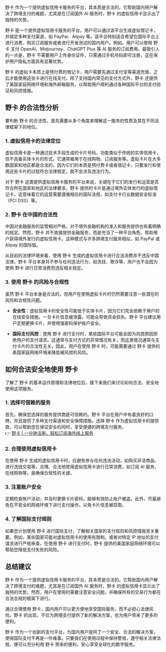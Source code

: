 野卡 作为一个提供虚拟信用卡服务的平台，其本质是合法的。它帮助国内用户解决了跨境支付的难题，尤其是在订阅国外 AI 服务时，野卡 的虚拟信用卡显示出了独特的优势。

野卡 是一个提供虚拟信用卡服务的平台，用户可以通过该平台生成虚拟借记卡，并绑定多种支付渠道，如 PayPal、Alipay 等。该平台特别适合希望在国际平台上进行消费、购买订阅服务或者进行开发测试的国内用户。例如，用户可以使用 野卡 支付 OpenAI、Midjourney、ChatGPT Plus 等 AI 服务的订阅费用。最吸引人的一点是，野卡 不需要用户上传身份证件，只需通过手机号码即可注册，这在保护用户隐私方面具有显著优势。

野卡 的虚拟卡本质上是预付费的借记卡，用户需要先通过支付宝等渠道充值，之后才能使用这张卡进行在线支付。除了支持国内常见的支付方式外，野卡 还提供了美国家庭网络环境和海外邮箱服务，以帮助用户顺利通过各种国际平台的支付验证和风控措施。

## 野卡 的合法性分析

要判断 野卡 的合法性，首先需要从多个角度来理解这一服务的性质及其在不同法律框架下的地位。

### 1. **虚拟信用卡的法律定位**

虚拟信用卡是一种通过技术手段生成的卡片号码，功能类似于传统的实体信用卡，但不具备实体卡片的形式。它通常被用于在线购物、订阅服务等。虚拟卡片在大多数国家和地区都是合法的，因为它们的本质是预付费卡或者借记卡，只要发行和使用这些卡片的过程符合法律规定，就不会涉及违法行为。

对于 野卡 这类提供虚拟信用卡服务的平台来说，关键在于它们的发行和运营是否符合所在国家和地区的法律要求。野卡 提供的卡片是通过境外实体发行的虚拟借记卡，这意味着它的运营需要遵循相应的国际法规，如支付卡行业数据安全标准（PCI DSS）等。

### 2. **野卡 在中国的合法性**

中国对金融服务的监管相对严格，对于境外金融机构的准入和服务提供也有着明确的规定。然而，野卡 并不直接提供金融服务，而是充当了一种平台角色，帮助用户获得境外发行的虚拟信用卡。这种模式与许多跨境支付服务相似，如 PayPal 或 Alipay 的国际版。

从目前的法律环境来看，使用 野卡 生成的虚拟信用卡进行合法消费并不违反中国法律。野卡 平台本身并不参与任何违法行为，如洗钱、欺诈等，用户也不会因为使用 野卡 进行日常消费而违反相关规定。

### 3. **使用 野卡 的风险与合规性**

虽然 野卡 平台本身是合法的，但用户在使用虚拟卡片时仍然需要注意一些潜在的风险和合规性问题。

- **安全性**：虚拟信用卡的安全性可能低于实体卡片，因为它们完全依赖于用户的在线安全措施。一旦卡片信息被泄露，可能会导致资金损失。野卡 平台建议用户定期更换卡片，并使用强密码保护账户安全。

- **国际支付风控**：使用 野卡 进行支付时，某些国际平台可能会因为风控原因拒绝用户的支付请求。这通常与支付方式的异常情况有关，而这类情况通常与支付卡片的合法性无关。因此，用户在使用 野卡 时，可能需要通过 野卡 提供的美国家庭网络环境来降低被风控的风险。

## 如何合法安全地使用 野卡

了解了 野卡 的基本运作原理和法律地位后，接下来我们来讨论如何合法、安全地使用这项服务。

### 1. **选择可信赖的服务**

首先，确保您选择的服务提供商是可信赖的。野卡 平台在用户中有着良好的口碑，并且提供了多种支付渠道和安全保障措施。选择 野卡 作为虚拟信用卡的提供商，可以帮助您在保证安全的同时，享受便捷的跨境支付服务。  
👉 [野卡 | 一分钟注册，轻松订阅海外线上服务](https://bit.ly/bewildcard)

### 2. **合理使用虚拟信用卡**

在使用 野卡 生成的虚拟信用卡时，应避免参与任何违法活动，如购买非法商品、进行洗钱交易等。合理、合法地使用虚拟信用卡进行日常消费，如订阅 AI 服务、在线购物等，是确保合规性的关键。

### 3. **注意账户安全**

定期检查账户活动，并及时更换卡片密码，能够有效防止账户被盗。此外，尽量避免在不安全的网络环境下进行支付操作，以免卡片信息被窃取。

### 4. **了解国际支付规则**

如果您计划使用 野卡 进行国际支付，了解相关国家的支付规则和风控措施至关重要。例如，某些国家可能对虚拟信用卡的使用有限制，或者对特定 IP 地址的支付请求进行严格审查。在使用 野卡 进行支付时，野卡 提供的美国家庭网络环境可以帮助您降低支付失败的风险。

## 总结建议

野卡 作为一个提供虚拟信用卡服务的平台，其本质是合法的。它帮助国内用户解决了跨境支付的难题，尤其是在订阅国外 AI 服务时，野卡 的虚拟信用卡显示出了独特的优势。然而，用户在使用时需要注意安全问题，并确保所有的交易行为都在合法合规的框架下进行。

通过合理使用 野卡，国内用户可以更方便地享受国际服务，而不必担心法律风险。野卡 的出现，不仅为跨境支付提供了新的解决方案，也为用户带来了更多的便利。

野卡 作为一个创新的支付平台，为国内用户提供了一个安全、合法的解决方案，使得国际支付不再是一件难事。只要我们在使用过程中保持警惕，遵守相关法律法规，便可以充分利用 野卡 带来的便利，安心享受全球化的数字服务。